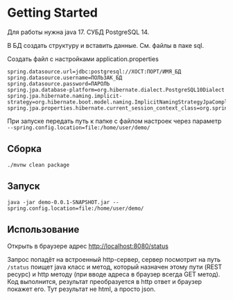 # Getting Started

Для работы нужна java 17. СУБД PostgreSQL 14.

В БД создать структуру и вставить данные. См. файлы в паке sql.

Создать файл с настройками application.properties

```properties
spring.datasource.url=jdbc:postgresql://ХОСТ:ПОРТ/ИМЯ_БД
spring.datasource.username=ПОЛЬЗАК_БД
spring.datasource.password=ПАРОЛЬ
spring.jpa.database-platform=org.hibernate.dialect.PostgreSQL10Dialect
spring.jpa.hibernate.naming.implicit-strategy=org.hibernate.boot.model.naming.ImplicitNamingStrategyJpaCompliantImpl
spring.jpa.properties.hibernate.current_session_context_class=org.springframework.orm.hibernate5.SpringSessionContext
```

При запуске передать путь к папке с файлом настроек через параметр `--spring.config.location=file:/home/user/demo/`

## Сборка

```shell
./mvnw clean package
```

## Запуск
```shell
java -jar demo-0.0.1-SNAPSHOT.jar --spring.config.location=file:/home/user/demo/
```

## Использование
Открыть в браузере адрес [http://localhost:8080/status](http://localhost:8080/status)

Запрос попадёт на встроенный http-сервер, сервер посмотрит на путь `/status` поищет java класс и метод, 
который назначен этому пути (REST ресурс) и http методу (при вводе адреса в браузер всегда GET метод). 
Код выполнится, результат преобразуется в http ответ и браузер покажет его. Тут результат не html, а просто json.
